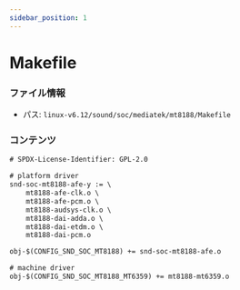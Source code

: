 ```yaml
---
sidebar_position: 1
---
```

# Makefile

### ファイル情報

- パス: `linux-v6.12/sound/soc/mediatek/mt8188/Makefile`

### コンテンツ

```txt
# SPDX-License-Identifier: GPL-2.0

# platform driver
snd-soc-mt8188-afe-y := \
	mt8188-afe-clk.o \
	mt8188-afe-pcm.o \
	mt8188-audsys-clk.o \
	mt8188-dai-adda.o \
	mt8188-dai-etdm.o \
	mt8188-dai-pcm.o

obj-$(CONFIG_SND_SOC_MT8188) += snd-soc-mt8188-afe.o

# machine driver
obj-$(CONFIG_SND_SOC_MT8188_MT6359) += mt8188-mt6359.o

```
